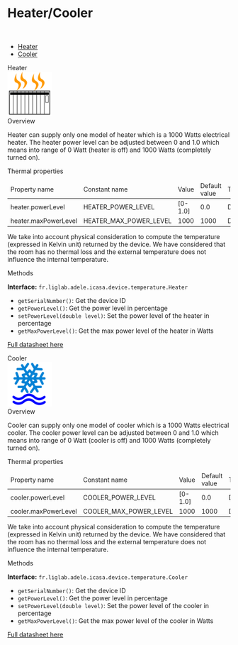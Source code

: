 Heater/Cooler
====

<br/>

* <a href="#heaterCard">Heater</a>
* <a href="#coolerCard">Cooler</a>


<div class="idCard">

<div class="titleCard"><a name="heaterCard">Heater</a></div>
 
<div class="photo"><img src="./devices/T456/radiateur.png" width="100"/></div>

<div class="description">
<div class="hCard">Overview</div> 
 
<p>Heater can supply only one model of heater which is a 1000 Watts electrical heater. 
The heater power level can be adjusted between 0 and 1.0 which means into range of 0 Watt (heater is off) and 1000 Watts (completely turned on).</p>

<div class="hCard">Thermal properties</div>

<table>
<thead>
<tr>
<td>Property name</td>
<td>Constant name</td>
<td>Value</td>
<td>Default value</td>
<td>Type</td>
<td>Modifiable</td>
</tr>
</thead>
<tbody>
<tr>
<td>heater.powerLevel</td>
<td>HEATER_POWER_LEVEL</td>
<td>[0-1.0]</td>
<td>0.0</td>
<td>Double</td>
<td>Yes</td>
</tr>
<tr>
<td>heater.maxPowerLevel</td>
<td>HEATER_MAX_POWER_LEVEL</td>
<td>1000</td>
<td>1000</td>
<td>Double</td>
<td>No</td>
</tr>
</tbody>
</table>

<p>We take into account physical consideration to compute the temperature (expressed in Kelvin unit) returned by the device. We have considered that the room has no thermal loss and the external temperature does not influence the internal temperature.</p>

        
<div class="hCard">Methods</div>

<strong>Interface:</strong> <code>fr.liglab.adele.icasa.device.temperature.Heater</code>

<ul>
<li><code>getSerialNumber()</code>: Get the device ID</li>
<li><code>getPowerLevel()</code>: Get the power level in percentage</li>
<li><code>setPowerLevel(double level)</code>: Set the power level of the heater in percentage</li>
<li><code>getMaxPowerLevel()</code>: Get the max power level of the heater in Watts</li>
</ul>

<a href="./datasheets/Datasheet_Heater.pdf">Full datasheet here</a>
</div>
<div class="separator"></div>
</div>






<div class="idCard">

<div class="titleCard"><a name="coolerCard">Cooler</a></div>
 
<div class="photo"><img src="./devices/T456/airConditionne.png" width="100"/></div>
 
<div class="description"> 
<div class="hCard">Overview</div> 
 
<p>Cooler can supply only one model of cooler which is a 1000 Watts electrical cooler. 
The cooler power level can be adjusted between 0 and 1.0 which means into range of 0 Watt (cooler is off) and 1000 Watts (completely turned on).</p>

<div class="hCard">Thermal properties</div>

<table>
<thead>
<tr>
<td>Property name</td>
<td>Constant name</td>
<td>Value</td>
<td>Default value</td>
<td>Type</td>
<td>Modifiable</td>
</tr>
</thead>
<tbody>
<tr>
<td>cooler.powerLevel</td>
<td>COOLER_POWER_LEVEL</td>
<td>[0-1.0]</td>
<td>0.0</td>
<td>Double</td>
<td>Yes</td>
</tr>
<tr>
<td>cooler.maxPowerLevel</td>
<td>COOLER_MAX_POWER_LEVEL</td>
<td>1000</td>
<td>1000</td>
<td>Double</td>
<td>No</td>
</tr>
</tbody>
</table>


<p>We take into account physical consideration to compute the temperature (expressed in Kelvin unit) returned by the device. We have considered that the room has no thermal loss and the external temperature does not influence the internal temperature.</p>

        
<div class="hCard">Methods</div>

<strong>Interface:</strong> <code>fr.liglab.adele.icasa.device.temperature.Cooler</code>

<ul>
<li><code>getSerialNumber()</code>: Get the device ID</li>
<li><code>getPowerLevel()</code>: Get the power level in percentage</li>
<li><code>setPowerLevel(double level)</code>: Set the power level of the cooler in percentage</li>
<li><code>getMaxPowerLevel()</code>: Get the max power level of the cooler in Watts</li>
</ul>

<a href="./datasheets/Datasheet_Cooler.pdf">Full datasheet here</a>
</div>
<div class="separator"></div>
</div>


